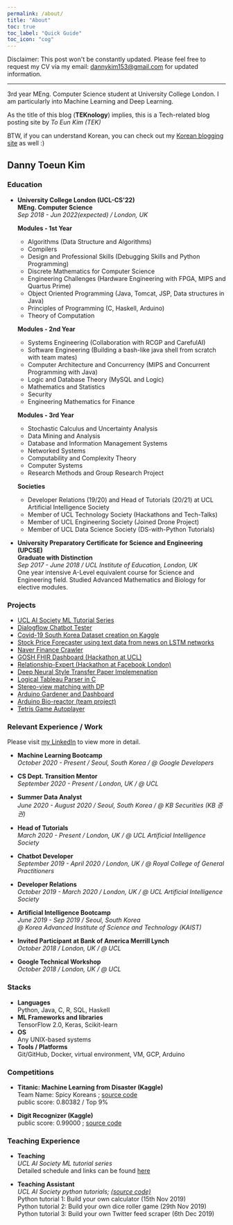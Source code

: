 ```yaml
---
permalink: /about/
title: "About"
toc: true
toc_label: "Quick Guide"
toc_icon: "cog"
---
```

Disclaimer: This post won't be constantly updated. Please feel free to request my CV via my email: [dannykim153@gmail.com](mailto:dannykim153@gmail.com) for updated information.

---

3rd year MEng. Computer Science student at University College London.
I am particularly into Machine Learning and Deep Learning.

As the title of this blog (**TEKnology**) implies, this is a Tech-related blog posting site by *To Eun Kim (TEK)*  

BTW, if you can understand Korean, you can check out my [Korean blogging site](https://teknology.tistory.com) as well :)

## Danny Toeun Kim

### Education

* **University College London (UCL-CS'22)**  
  **MEng. Computer Science**  
  *Sep 2018 - Jun 2022(expected) / London, UK*
  
  **Modules - 1st Year**
  - Algorithms (Data Structure and Algorithms)
  - Compilers
  - Design and Professional Skills (Debugging Skills and Python Programming)
  - Discrete Mathematics for Computer Science
  - Engineering Challenges (Hardware Engineering with FPGA, MIPS and Quartus Prime)
  - Object Oriented Programming (Java, Tomcat, JSP, Data structures in Java)
  - Principles of Programming (C, Haskell, Arduino)
  - Theory of Computation
  
  **Modules - 2nd Year**
  - Systems Engineering (Collaboration with RCGP and CarefulAI)
  - Software Engineering (Building a bash-like java shell from scratch with team mates)
  - Computer Architecture and Concurrency (MIPS and Concurrent Programming with Java)
  - Logic and Database Theory (MySQL and Logic)
  - Mathematics and Statistics
  - Security
  - Engineering Mathematics for Finance
  
  **Modules - 3rd Year**
  - Stochastic Calculus and Uncertainty Analysis
  - Data Mining and Analysis
  - Database and Information Management Systems
  - Networked Systems
  - Computability and Complexity Theory
  - Computer Systems
  - Research Methods and Group Research Project
  
  **Societies**
  - Developer Relations (19/20) and Head of Tutorials (20/21) at UCL Artificial Intelligence Society
  - Member of UCL Technology Society (Hackathons and Tech-Talks)
  - Member of UCL Engineering Society (Joined Drone Project)
  - Member of UCL Data Science Society (DS-with-Python Tutorials)
  
* **University Preparatory Certificate for Science and Engineering (UPCSE)**  
  **Graduate with Distinction**  
  *Sep 2017 - June 2018 / UCL Institute of Education, London, UK*  
  One year intensive A-Level equivalent course for Science and Engineering field.
  Studied Advanced Mathematics and Biology for elective modules.


### Projects
* [UCL AI Society ML Tutorial Series](https://github.com/UCLAIS/Machine-Learning-Tutorials)
* [Dialogflow Chatbot Tester](https://github.com/kimdanny/Dialogflow-chatbot-tester)
* [Covid-19 South Korea Dataset creation on Kaggle](https://www.kaggle.com/kimdanny/covid19-in-south-korea)
* [Stock Price Forecaster using text data from news on LSTM networks](https://github.com/kimdanny/Quant)
* [Naver Finance Crawler](https://github.com/kimdanny/Naver-Finance-Crawler)
* [GOSH FHIR Dashboard (Hackathon at UCL)](https://github.com/kimdanny/GOSH-FHIRworks2020-FHIR_Dashboard)
* [Relationship-Expert (Hackathon at Facebook London)](https://github.com/kimdanny/Relationship-Expert)
* [Deep Neural Style Transfer Paper Implemenation](https://github.com/kimdanny/Style-Transfer)
* [Logical Tableau Parser in C](https://github.com/kimdanny/Tableau-parser)
* [Stereo-view matching with DP](https://github.com/kimdanny/Stereo-Matching-with-Dynamic-Programming)
* [Arduino Gardener and Dashboard](https://github.com/kimdanny/Gardener-project-arduino-and-processing-)
* [Arduino Bio-reactor (team project)](https://github.com/kimdanny/CS-EEE-Bio-reactor)
* [Tetris Game Autoplayer](https://github.com/kimdanny/Tetris-Auto-player)


### Relevant Experience / Work
Please visit [my LinkedIn](https://www.linkedin.com/in/danny-toeun-kim/) to view more in detail.

* **Machine Learning Bootcamp**  
  *October 2020 - Present / Seoul, South Korea / @ Google Developers*

* **CS Dept. Transition Mentor**  
  *September 2020 - Present / London, UK / @ UCL*
  
* **Summer Data Analyst**  
  *June 2020 - August 2020 / Seoul, South Korea / @ KB Securities (KB 증권)*

* **Head of Tutorials**  
  *March 2020 - Present / London, UK / @ UCL Artificial Intelligence Society*

* **Chatbot Developer**  
  *September 2019 - April 2020 / London, UK / @ Royal College of General Practitioners*

* **Developer Relations**  
  *October 2019 - March 2020 / London, UK / @ UCL Artificial Intelligence Society*

* **Artificial Intelligence Bootcamp**  
  *June 2019 - Sep 2019 / Seoul, South Korea*  
  *@ Korea Advanced Institute of Science and Technology (KAIST)*  
  
* **Invited Participant at Bank of America Merrill Lynch**  
  *October 2018 / London, UK / @ UCL*  
  <!--
  Invitation-only technical workshop.
  Found out more about the important role of 'Technology division' has in the running of their business. 
  Had the chance to do network with a number of representatives from Analyst up to Director level. 
  Was given an insight into the campus programs, and what they look for in students. 
  -->

* **Google Technical Workshop**  
  *October 2018 / London, UK / @ UCL*  
  <!--
  Google Technical Workshop / Engineering at Google (hosted by UCL technology society)
  Google engineers pulled back the curtains on the interview process and walked through a practice question. 
  Took part in a tech talk on the the Google Calendar backend services. Learned about software and site reliability engineering, 
  as well as engineering at Google in general. 
  -->

### Stacks
* **Languages**    
    Python, Java, C, R, SQL, Haskell
* **ML Frameworks and libraries**  
    TensorFlow 2.0, Keras, Scikit-learn
* **OS**  
    Any UNIX-based systems
* **Tools / Platforms**  
    Git/GitHub, Docker, virtual environment, VM, GCP, Arduino



### Competitions
* **Titanic: Machine Learning from Disaster (Kaggle)**  
  Team Name: Spicy Koreans ; [source code](https://github.com/kimdanny/Titanic_Kaggle)  
  public score: 0.80382 / Top 9%

* **Digit Recognizer (Kaggle)**  
  public score: 0.99000 ; [source code](https://github.com/kimdanny/Digit-Recognizer)


### Teaching Experience
* **Teaching**  
  *UCL AI Society ML tutorial series*  
  Detailed schedule and links can be found [here](https://github.com/UCLAIS/Machine-Learning-Tutorials) 
  
* **Teaching Assistant**  
  *UCL AI Society python tutorials; [(source code)](https://github.com/UCLAIS/Python-Tutorials)*   
  Python tutorial 1: Build your own calculator (15th Nov 2019)  
  Python tutorial 2: Build your own dice roller game (29th Nov 2019)  
  Python tutorial 3: Build your own Twitter feed scraper (6th Dec 2019)  
  